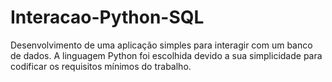 # Interacao-Python-SQL
Desenvolvimento de uma aplicação simples para interagir com um banco de dados. A linguagem Python foi escolhida devido a sua simplicidade para codificar os requisitos mínimos do trabalho. 
